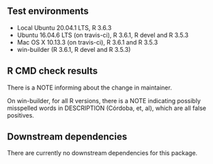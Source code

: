 ## Test environments
* Local Ubuntu 20.04.1 LTS, R 3.6.3
* Ubuntu 16.04.6 LTS (on travis-ci), R 3.6.1, R devel and R 3.5.3
* Mac OS X 10.13.3 (on travis-ci), R 3.6.1 and R 3.5.3
* win-builder (R 3.6.1, R devel and R 3.5.3)

## R CMD check results
There is a NOTE informing about the change in maintainer.

On win-builder, for all R versions, there is a NOTE indicating possibly misspelled words in DESCRIPTION (Córdoba, et, al), which are all false positives.

## Downstream dependencies
There are currently no downstream dependencies for this package.
